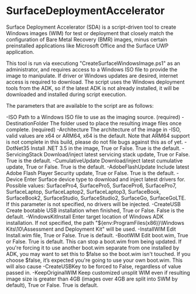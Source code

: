 # SurfaceDeploymentAccelerator
Surface Deployment Accelerator (SDA) is a script-driven tool to create Windows images (WIM) for test or deployment that closely match the configuration of Bare Metal Recovery (BMR) images, minus certain preinstalled applications like Microsoft Office and the Surface UWP application.

This tool is run via executiong "CreateSurfaceWindowsImage.ps1" as an administrator, and requires access to a Windows ISO file to provide the image to manipulate.  If driver or Windows updates are desired, internet access is required to download.  The script uses the Windows deployment tools from the ADK, so if the latest ADK is not already installed, it will be downloaded and installed during script execution.

The parameters that are available to the script are as follows:

-ISO                  Path to a Windows ISO file to use as the imaging source. (required)
-DestinationFolder    The folder used to place the resulting image files once complete. (required)
-Architecture         The architecture of the image in -ISO, valid values are x64 or ARM64, x64 is the default.  Note that ARM64 support is not complete in this build, please do not file bugs against this as of yet.
-DotNet35             Install .NET 3.5 in the image, True or False.  True is the default.
-ServicingStack       Download/inject latest servicing stack update, True or False.  True is the default.
-CumulativeUpdate     Download/inject latest cumulative update, True or False.  True is the default.
-AdobeFlashUpdate     Include latest Adobe Flash Player Security update, True or False.  True is the default.
-Device               Enter Surface device type to download and inject latest drivers for.  Possible values: SurfacePro4, SurfacePro5, SurfacePro6, SurfacePro7, SurfaceLaptop, SurfaceLaptop2, SurfaceLaptop3, SurfaceBook, SurfaceBook2, SurfaceStudio, SurfaceStudio2, SurfaceGo, SurfaceGoLTE.  If this parameter is not specified, no drivers will be injected.
-CreateUSB            Create bootable USB installation when finished, True or False.  False is the default.
-WindowsKitInstall    Enter target location of Windows ADK installation.  If not specified, the path "${env:ProgramFiles(x86)}\Windows Kits\10\Assessment and Deployment Kit" will be used.
-InstallWIM           Edit Install.wim file, True or False.  True is default.
-BootWIM              Edit boot.wim, True or False.  True is default.  This can stop a boot.wim from being updated. If you're forcing it to use another boot.wim separate from one installed by ADK, you may want to set this to $false so the boot.wim isn't touched. If you choose $false, it’s expected you're going to use your own boot.wim.  This will also cause -CreateUSBKey to be forced to False, regardless of value passed in.
-KeepOriginalWIM      Keep customized unsplit WIM even if resulting image size is greater than 4GB (images over 4GB are split into SWM by default), True or False.  True is default.
